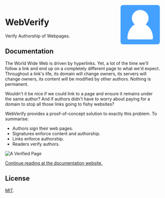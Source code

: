 <img src="web-extension/icons/icon.svg" width="128" align='right' alt='' />

# WebVerify

Verify Authorship of Webpages.

## Documentation

The World Wide Web is driven by hyperlinks. Yet, a lot of the time we'll follow
a link and end up on a completely different page to what we'd expect. Throughout
a link's life, its domain will change owners, its servers will change owners,
its content will be modified by other authors. Nothing is permanent.

Wouldn't it be nice if we could link to a page and ensure it remains under the
same author? And if authors didn't have to worry about paying for a domain to
stop all those links going to fishy websites?

WebVerify provides a proof-of-concept solution to exactly this problem. To
summarise:

- Authors sign their web pages.
- Signatures enforce content and authorship.
- Links enforce authorship.
- Readers verify authors.

![A Verified Page](https://www-static.jahed.dev/2020/wv/2020-11-12-wv-preview.png)

[Continue reading at the documentation website.](https://webverify.jahed.dev)

## License

[MIT](LICENSE).

